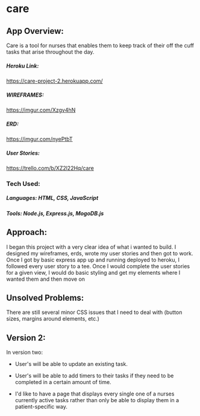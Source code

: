 # care  

## App Overview:

Care is a tool for nurses that enables them to keep track of their off the cuff tasks that arise throughout the day. 

##### Heroku Link:

https://care-project-2.herokuapp.com/

##### WIREFRAMES:

https://imgur.com/Xzgv4hN

##### ERD:

https://imgur.com/nyePtbT

##### User Stories:

https://trello.com/b/XZ2l22Hq/care


### Tech Used:

##### Languages: HTML, CSS, JavaScript

##### Tools: Node.js, Express.js, MogoDB.js

## Approach:

I began this project with a very clear idea of what i wanted to build. I designed my wireframes, erds, wrote my user stories and then got to work. Once I got by basic express app up and running deployed to heroku, I followed every user story to a tee. Once I would complete the user stories for a given view, I would do basic styling and get my elements where I wanted them and then move on

## Unsolved Problems:

There are still several minor CSS issues that I need to deal with (button sizes, margins around elements, etc.)

## Version 2: 

In version two:

* User's will be able to update an existing task.

* User's will be able to add timers to their tasks if they need to be completed in a certain amount of time.

* I'd like to have a page that displays every single one of a nurses currently active tasks rather than only be able to display them in a patient-specific way. 




